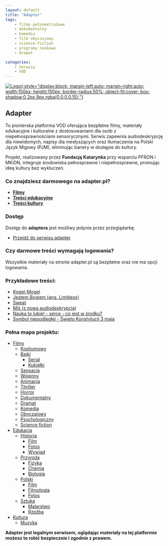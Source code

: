 ```yaml
---
layout: default
title: "Adapter"
tags: 
    - filmy pełnometrażowe
    - dokumentalny
    - komedia
    - film obyczajowy
    - science-fiction
    - programy naukowe
    - dramat

categories:
    - Serwisy
    - VOD
---
```

[![Logo](https://scontent-waw2-1.xx.fbcdn.net/v/t39.30808-6/347625397_3379566318973145_8584177056599892323_n.jpg?_nc_cat=109&ccb=1-7&_nc_sid=6ee11a&_nc_ohc=uIuIqejMdVcQ7kNvwHozLQw&_nc_oc=AdkdN2LsBsnIKHIC95-4rO0P4IKzdO74peoFrD9pXub5GrYKQ-lAbt8NXaCUXrCrzGA&_nc_zt=23&_nc_ht=scontent-waw2-1.xx&_nc_gid=JLTH-h-6soFr5qDy4cKjEQ&oh=00_AfO5Mefw2pJqRIsujX0ELtvAVVLt-sMXbWwoV1glm7p8uQ&oe=684C66BC){:style="display:block; margin-left:auto; margin-right:auto; width:150px; height:150px; border-radius:50%; object-fit:cover; box-shadow:0 2px 8px rgba(0,0,0,0.15);"}](https://adapter.pl)

## Adapter
To pionierska platforma VOD oferująca bezpłatne filmy, materiały edukacyjne i kulturalne z dostosowaniami dla osób z niepełnosprawnościami sensorycznymi. Serwis zapewnia audiodeskrypcję dla niewidomych, napisy dla niesłyszących oraz tłumaczenia na Polski Język Migowy (PJM), eliminując bariery w dostępie do kultury.

Projekt, realizowany przez **Fundację Katarynka** przy wsparciu PFRON i MKiDN, integruje środowiska pełnosprawne i niepełnosprawne, promując ideę kultury bez wykluczeń.

### Co znajdziesz darmowego na adapter.pl?

*   [**Filmy**](https://adapter.pl/katalog/filmy/) 
*   [**Treści edukacyjne**](https://adapter.pl/katalog/edukacja/)
*   [**Treści kultury**](https://adapter.pl/katalog/kultura/)

### Dostęp

Dostęp do **adaptera** jest możliwy jedynie przez przeglądarkę:
* <i class="fa-solid fa-globe"></i>    [Przejdź do serwisu adapter](https://adapter.pl)

### Czy darmowe treści wymagają logowania?

Wszystkie materiały na stronie adapter.pl są bezpłatne oraz nie ma opcji logowania.

### Przykładowe treści:
*   [Kogel-Mogel](https://adapter.pl/filmy/kogel-mogel/)
*   [Jestem Bogiem (ang. Limitless)](https://adapter.pl/filmy/jestem-bogiem/)
*   [Sweat](https://adapter.pl/filmy/sweat/)
*   [Miś (z nową audiodeskrypcją)](https://adapter.pl/filmy/mis-z-nowa-audiodeskrypcja/)
*   [Nauka to lubię! - serce - co jest w środku?](https://adapter.pl/filmy/serce-co-jest-w-srodku/)
*   [Symbol niepodległej - Święto Konstytucji 3 maja](https://adapter.pl/filmy/symbol-niepodleglej-swieto-konstytucji-3-maja/)

### Pełna mapa projektu:

- [Filmy](https://adapter.pl/katalog/filmy/)
  - [Kostiumowy](https://adapter.pl/katalog/filmy/kostiumowy/)
  - [Bajki](https://adapter.pl/katalog/filmy/bajki/)
    - [Serial](https://adapter.pl/katalog/filmy/bajki/serial/)
    - [Kukiełki](https://adapter.pl/katalog/filmy/bajki/kukielki/)
  - [Sensacja](https://adapter.pl/katalog/filmy/sensacja/)
  - [Wojenny](https://adapter.pl/katalog/filmy/wojenny/)
  - [Animacja](https://adapter.pl/katalog/filmy/animacja/)
  - [Thriller](https://adapter.pl/katalog/filmy/thriller/)
  - [Horror](https://adapter.pl/katalog/filmy/horror/)
  - [Dokumentalny](https://adapter.pl/katalog/filmy/dokumentalny/)
  - [Dramat](https://adapter.pl/katalog/filmy/dramat/)
  - [Komedia](https://adapter.pl/katalog/filmy/komedia/)
  - [Obyczajowy](https://adapter.pl/katalog/filmy/obyczajowy/)
  - [Psychologiczny](https://adapter.pl/katalog/filmy/psychologiczny/)
  - [Science fiction](https://adapter.pl/katalog/filmy/science-fiction/)
- [Edukacja](https://adapter.pl/katalog/edukacja/)
  - [Historia](https://adapter.pl/katalog/edukacja/historia/)
    - [Film](https://adapter.pl/katalog/edukacja/historia/film/)
    - [Fotos](https://adapter.pl/katalog/edukacja/historia/fotos/)
    - [Wywiad](https://adapter.pl/katalog/edukacja/historia/wywiad/)
  - [Przyroda](https://adapter.pl/katalog/edukacja/przyroda/)
    - [Fizyka](https://adapter.pl/katalog/edukacja/przyroda/fizyka/)
    - [Chemia](https://adapter.pl/katalog/edukacja/przyroda/chemia/)
    - [Biologia](https://adapter.pl/katalog/edukacja/przyroda/biologia/)
  - [Polski](https://adapter.pl/katalog/edukacja/polski/)
    - [Film](https://adapter.pl/katalog/edukacja/polski/film-polski/)
    - [Filmologia](https://adapter.pl/katalog/edukacja/polski/filmologia/)
    - [Fotos](https://adapter.pl/katalog/edukacja/polski/fotos-lektury/)
  - [Sztuka](https://adapter.pl/katalog/edukacja/sztuka/)
    - [Malarstwo](https://adapter.pl/katalog/edukacja/sztuka/malarstwo/)
    - [Rzeźba](https://adapter.pl/katalog/edukacja/sztuka/rzezba/)
- [Kultura](https://adapter.pl/katalog/kultura/)
  - [Muzyka](https://adapter.pl/katalog/kultura/muzyka/)

**Adapter jest legalnym serwisem, oglądając materiały na tej platformie możesz to robić bezpiecznie i zgodnie z prawem.**


